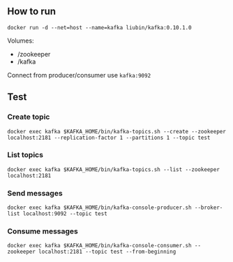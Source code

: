 ## How to run

```
docker run -d --net=host --name=kafka liubin/kafka:0.10.1.0
```

Volumes:

- /zookeeper
- /kafka

Connect from producer/consumer use `kafka:9092`


## Test

### Create topic

```
docker exec kafka $KAFKA_HOME/bin/kafka-topics.sh --create --zookeeper localhost:2181 --replication-factor 1 --partitions 1 --topic test
```

### List topics

```
docker exec kafka $KAFKA_HOME/bin/kafka-topics.sh --list --zookeeper localhost:2181
```

### Send messages

```
docker exec kafka $KAFKA_HOME/bin/kafka-console-producer.sh --broker-list localhost:9092 --topic test
```

### Consume messages

```
docker exec kafka $KAFKA_HOME/bin/kafka-console-consumer.sh --zookeeper localhost:2181 --topic test --from-beginning
```

